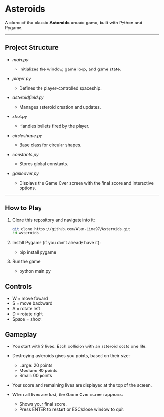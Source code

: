 # Asteroids

A clone of the classic **Asteroids** arcade game, built with Python and Pygame.

---

##  Project Structure

- *main.py*
  - Initializes the window, game loop, and game state.
  
- *player.py*
  - Defines the player-controlled spaceship.

- *asteroidfield.py*
  - Manages asteroid creation and updates.

- *shot.py*
  - Handles bullets fired by the player.

- *circleshape.py*
  - Base class for circular shapes.

- *constants.py*
  - Stores global constants.

- *gameover.py*
  - Displays the Game Over screen with the final score and interactive options.

---

##  How to Play

1. Clone this repository and navigate into it:

	```bash
	git clone https://github.com/Alan-Lima97/Asteroids.git
	cd Asteroids
	```

2. Install Pygame (if you don’t already have it):
	- pip install pygame

3. Run the game:
	- python main.py

## Controls

- W = move foward
- S = move backward
- A = rotate left
- D = rotate right
- Space = shoot

## Gameplay

- You start with 3 lives. Each collision with an asteroid costs one life.

- Destroying asteroids gives you points, based on their size:

	- Large: 20 points
	- Medium: 40 points
	- Small: 00 points

- Your score and remaining lives are displayed at the top of the screen.

- When all lives are lost, the Game Over screen appears:

	- Shows your final score.
	- Press ENTER to restart or ESC/close window to quit.
